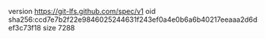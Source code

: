 version https://git-lfs.github.com/spec/v1
oid sha256:ccd7e7b2f22e9846025244631f243ef0a4e0b6a6b40217eeaaa2d6def3c73f18
size 7288
